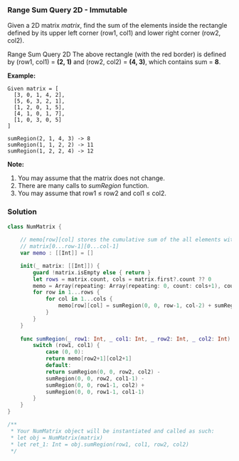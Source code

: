 
### Range Sum Query 2D - Immutable

Given a 2D matrix *matrix*, find the sum of the elements inside the rectangle defined by its upper left corner (row1, col1) and lower right corner (row2, col2).

Range Sum Query 2D
The above rectangle (with the red border) is defined by (row1, col1) = __(2, 1)__ and (row2, col2) = __(4, 3)__, which contains sum = __8__.

__Example:__
```
Given matrix = [
  [3, 0, 1, 4, 2],
  [5, 6, 3, 2, 1],
  [1, 2, 0, 1, 5],
  [4, 1, 0, 1, 7],
  [1, 0, 3, 0, 5]
]

sumRegion(2, 1, 4, 3) -> 8
sumRegion(1, 1, 2, 2) -> 11
sumRegion(1, 2, 2, 4) -> 12
```

__Note:__
1. You may assume that the matrix does not change.
2. There are many calls to *sumRegion* function.
3. You may assume that row1 ≤ row2 and col1 ≤ col2.

### Solution
```Swift
class NumMatrix {
    
    // memo[row][col] stores the cumulative sum of the all elements within region
    // matrix[0...row-1][0...col-1]
    var memo : [[Int]] = []

    init(_ matrix: [[Int]]) {
        guard !matrix.isEmpty else { return }
        let rows = matrix.count, cols = matrix.first?.count ?? 0
        memo = Array(repeating: Array(repeating: 0, count: cols+1), count: rows+1)
        for row in 1...rows {
            for col in 1...cols {
                memo[row][col] = sumRegion(0, 0, row-1, col-2) + sumRegion(0, 0, row-2, col-1) - sumRegion(0, 0, row-2, col-2) + matrix[row-1][col-1]
            }
        }
    }
    
    func sumRegion(_ row1: Int, _ col1: Int, _ row2: Int, _ col2: Int) -> Int {
        switch (row1, col1) {
            case (0, 0):
            return memo[row2+1][col2+1]
            default:
            return sumRegion(0, 0, row2, col2) - 
            sumRegion(0, 0, row2, col1-1) - 
            sumRegion(0, 0, row1-1, col2) + 
            sumRegion(0, 0, row1-1, col1-1)
        }
    }
}

/**
 * Your NumMatrix object will be instantiated and called as such:
 * let obj = NumMatrix(matrix)
 * let ret_1: Int = obj.sumRegion(row1, col1, row2, col2)
 */
```